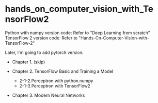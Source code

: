 # hands_on_computer_vision_with_TensorFlow2

Python with numpy version code: Refer to "Deep Learning from scratch"<br>
TensorFlow 2 version code: Refer to "Hands-On-Computer-Vision-with-TensorFlow-2"

Later, I'm going to add pytorch version.

* Chapter 1. (skip) 
* Chapter 2. TensorFlow Basic and Training a Model
    * 2-1-2.Perceptron with python.numpy
    * 2-1-3.Perceptron with TensorFlow2
    
* Chapter 3. Modern Neural Networks
